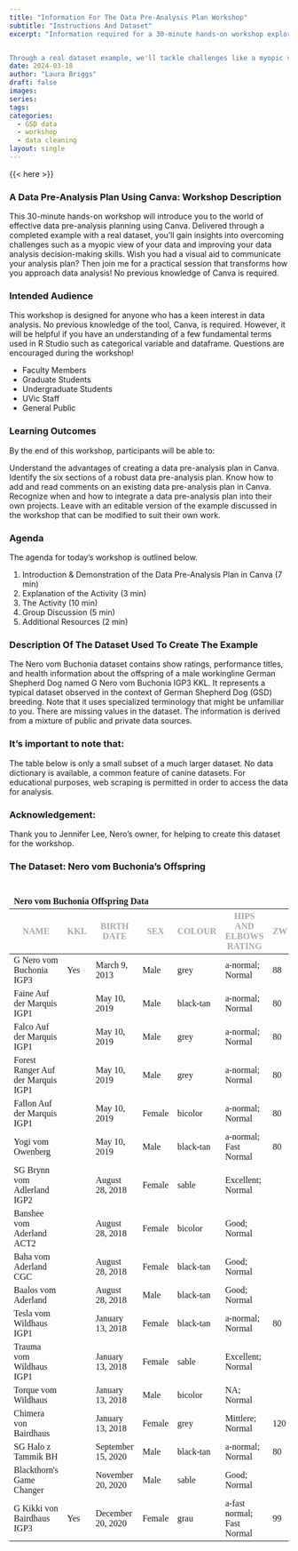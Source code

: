 ```yaml
---
title: "Information For The Data Pre-Analysis Plan Workshop"
subtitle: "Instructions And Dataset"
excerpt: "Information required for a 30-minute hands-on workshop exploring the world of effective data pre-analysis planning using Canva. 


Through a real dataset example, we'll tackle challenges like a myopic view of your data and work together to enhance your data analysis decision-making skills. Ever wished for a visual aid to communicate your analysis plan? You're in luck! No previous knowledge of Canva is needed – just bring your curiosity and enthusiasm!"
date: 2024-03-18
author: "Laura Briggs"
draft: false
images:
series:
tags:
categories:
  - GSD data
  - workshop
  - data cleaning
layout: single
---
```


{{< here >}}

### A Data Pre-Analysis Plan Using Canva: Workshop Description

This 30-minute hands-on workshop will introduce you to the world of effective data pre-analysis planning using Canva. Delivered through a completed example with a real dataset, you’ll gain insights into overcoming challenges such as a myopic view of your data and improving your data analysis decision-making skills. Wish you had a visual aid to communicate your analysis plan? Then join me for a practical session that transforms how you approach data analysis! No previous knowledge of Canva is required.

### Intended Audience

This workshop is designed for anyone who has a keen interest in data analysis. No previous knowledge of the tool, Canva, is required. However, it will be helpful if you have an understanding of a few fundamental terms used in R Studio such as categorical variable and dataframe. Questions are encouraged during the workshop!

- Faculty Members
- Graduate Students
- Undergraduate Students
- UVic Staff
- General Public

### Learning Outcomes

By the end of this workshop, participants will be able to:

Understand the advantages of creating a data pre-analysis plan in Canva.
Identify the six sections of a robust data pre-analysis plan.
Know how to add and read comments on an existing data pre-analysis plan in Canva.
Recognize when and how to integrate a data pre-analysis plan into their own projects.
Leave with an editable version of the example discussed in the workshop that can be modified to suit their own work.

### Agenda

The agenda for today’s workshop is outlined below.

1.  Introduction & Demonstration of the Data Pre-Analysis Plan in Canva (7 min)
2.  Explanation of the Activity (3 min)
3.  The Activity (10 min)
4.  Group Discussion (5 min)
5.  Additional Resources (2 min)

### Description Of The Dataset Used To Create The Example

The Nero vom Buchonia dataset contains show ratings, performance titles, and health information about the offspring of a male workingline German Shepherd Dog named G Nero vom Buchonia IGP3 KKL.
It represents a typical dataset observed in the context of German Shepherd Dog (GSD) breeding. Note that it uses specialized terminology that might be unfamiliar to you.
There are missing values in the dataset.
The information is derived from a mixture of public and private data sources.

### It’s important to note that:

The table below is only a small subset of a much larger dataset.
No data dictionary is available, a common feature of canine datasets.
For educational purposes, web scraping is permitted in order to access the data for analysis.

### Acknowledgement:

Thank you to Jennifer Lee, Nero’s owner, for helping to create this dataset for the workshop.

### The Dataset: Nero vom Buchonia’s Offspring

<div id="rdgeuokvir" style="padding-left:0px;padding-right:0px;padding-top:10px;padding-bottom:10px;overflow-x:auto;overflow-y:auto;width:auto;height:auto;">
<style>@import url("https://fonts.googleapis.com/css2?family=Source+Sans+Pro:ital,wght@0,100;0,200;0,300;0,400;0,500;0,600;0,700;0,800;0,900;1,100;1,200;1,300;1,400;1,500;1,600;1,700;1,800;1,900&display=swap");
@import url("https://fonts.googleapis.com/css2?family=Libre+Franklin:ital,wght@0,100;0,200;0,300;0,400;0,500;0,600;0,700;0,800;0,900;1,100;1,200;1,300;1,400;1,500;1,600;1,700;1,800;1,900&display=swap");
@import url("https://fonts.googleapis.com/css2?family=Source+Sans+Pro:ital,wght@0,100;0,200;0,300;0,400;0,500;0,600;0,700;0,800;0,900;1,100;1,200;1,300;1,400;1,500;1,600;1,700;1,800;1,900&display=swap");
#rdgeuokvir table {
  font-family: system-ui, 'Segoe UI', Roboto, Helvetica, Arial, sans-serif, 'Apple Color Emoji', 'Segoe UI Emoji', 'Segoe UI Symbol', 'Noto Color Emoji';
  -webkit-font-smoothing: antialiased;
  -moz-osx-font-smoothing: grayscale;
}
&#10;#rdgeuokvir thead, #rdgeuokvir tbody, #rdgeuokvir tfoot, #rdgeuokvir tr, #rdgeuokvir td, #rdgeuokvir th {
  border-style: none;
}
&#10;#rdgeuokvir p {
  margin: 0;
  padding: 0;
}
&#10;#rdgeuokvir .gt_table {
  display: table;
  border-collapse: collapse;
  line-height: normal;
  margin-left: auto;
  margin-right: auto;
  color: #333333;
  font-size: 16px;
  font-weight: normal;
  font-style: normal;
  background-color: #FFFFFF;
  width: auto;
  border-top-style: none;
  border-top-width: 2px;
  border-top-color: #A8A8A8;
  border-right-style: none;
  border-right-width: 2px;
  border-right-color: #D3D3D3;
  border-bottom-style: solid;
  border-bottom-width: 2px;
  border-bottom-color: #A8A8A8;
  border-left-style: none;
  border-left-width: 2px;
  border-left-color: #D3D3D3;
}
&#10;#rdgeuokvir .gt_caption {
  padding-top: 4px;
  padding-bottom: 4px;
}
&#10;#rdgeuokvir .gt_title {
  color: #333333;
  font-size: 125%;
  font-weight: initial;
  padding-top: 4px;
  padding-bottom: 4px;
  padding-left: 5px;
  padding-right: 5px;
  border-bottom-color: #FFFFFF;
  border-bottom-width: 0;
}
&#10;#rdgeuokvir .gt_subtitle {
  color: #333333;
  font-size: 85%;
  font-weight: initial;
  padding-top: 3px;
  padding-bottom: 5px;
  padding-left: 5px;
  padding-right: 5px;
  border-top-color: #FFFFFF;
  border-top-width: 0;
}
&#10;#rdgeuokvir .gt_heading {
  background-color: #FFFFFF;
  text-align: center;
  border-bottom-color: #FFFFFF;
  border-left-style: none;
  border-left-width: 1px;
  border-left-color: #D3D3D3;
  border-right-style: none;
  border-right-width: 1px;
  border-right-color: #D3D3D3;
}
&#10;#rdgeuokvir .gt_bottom_border {
  border-bottom-style: none;
  border-bottom-width: 2px;
  border-bottom-color: #D3D3D3;
}
&#10;#rdgeuokvir .gt_col_headings {
  border-top-style: none;
  border-top-width: 2px;
  border-top-color: #D3D3D3;
  border-bottom-style: none;
  border-bottom-width: 1px;
  border-bottom-color: #334422;
  border-left-style: none;
  border-left-width: 1px;
  border-left-color: #D3D3D3;
  border-right-style: none;
  border-right-width: 1px;
  border-right-color: #D3D3D3;
}
&#10;#rdgeuokvir .gt_col_heading {
  color: #333333;
  background-color: #FFFFFF;
  font-size: 12px;
  font-weight: normal;
  text-transform: inherit;
  border-left-style: none;
  border-left-width: 1px;
  border-left-color: #D3D3D3;
  border-right-style: none;
  border-right-width: 1px;
  border-right-color: #D3D3D3;
  vertical-align: bottom;
  padding-top: 5px;
  padding-bottom: 6px;
  padding-left: 5px;
  padding-right: 5px;
  overflow-x: hidden;
}
&#10;#rdgeuokvir .gt_column_spanner_outer {
  color: #333333;
  background-color: #FFFFFF;
  font-size: 12px;
  font-weight: normal;
  text-transform: inherit;
  padding-top: 0;
  padding-bottom: 0;
  padding-left: 4px;
  padding-right: 4px;
}
&#10;#rdgeuokvir .gt_column_spanner_outer:first-child {
  padding-left: 0;
}
&#10;#rdgeuokvir .gt_column_spanner_outer:last-child {
  padding-right: 0;
}
&#10;#rdgeuokvir .gt_column_spanner {
  border-bottom-style: none;
  border-bottom-width: 1px;
  border-bottom-color: #334422;
  vertical-align: bottom;
  padding-top: 5px;
  padding-bottom: 5px;
  overflow-x: hidden;
  display: inline-block;
  width: 100%;
}
&#10;#rdgeuokvir .gt_spanner_row {
  border-bottom-style: hidden;
}
&#10;#rdgeuokvir .gt_group_heading {
  padding-top: 8px;
  padding-bottom: 8px;
  padding-left: 5px;
  padding-right: 5px;
  color: #333333;
  background-color: #FFFFFF;
  font-size: 100%;
  font-weight: initial;
  text-transform: inherit;
  border-top-style: solid;
  border-top-width: 2px;
  border-top-color: #D3D3D3;
  border-bottom-style: solid;
  border-bottom-width: 2px;
  border-bottom-color: #D3D3D3;
  border-left-style: none;
  border-left-width: 1px;
  border-left-color: #D3D3D3;
  border-right-style: none;
  border-right-width: 1px;
  border-right-color: #D3D3D3;
  vertical-align: middle;
  text-align: left;
}
&#10;#rdgeuokvir .gt_empty_group_heading {
  padding: 0.5px;
  color: #333333;
  background-color: #FFFFFF;
  font-size: 100%;
  font-weight: initial;
  border-top-style: solid;
  border-top-width: 2px;
  border-top-color: #D3D3D3;
  border-bottom-style: solid;
  border-bottom-width: 2px;
  border-bottom-color: #D3D3D3;
  vertical-align: middle;
}
&#10;#rdgeuokvir .gt_from_md > :first-child {
  margin-top: 0;
}
&#10;#rdgeuokvir .gt_from_md > :last-child {
  margin-bottom: 0;
}
&#10;#rdgeuokvir .gt_row {
  padding-top: 7px;
  padding-bottom: 7px;
  padding-left: 5px;
  padding-right: 5px;
  margin: 10px;
  border-top-style: solid;
  border-top-width: 1px;
  border-top-color: #D3D3D3;
  border-left-style: none;
  border-left-width: 1px;
  border-left-color: #D3D3D3;
  border-right-style: none;
  border-right-width: 1px;
  border-right-color: #D3D3D3;
  vertical-align: middle;
  overflow-x: hidden;
}
&#10;#rdgeuokvir .gt_stub {
  color: #333333;
  background-color: #FFFFFF;
  font-size: 100%;
  font-weight: initial;
  text-transform: inherit;
  border-right-style: solid;
  border-right-width: 2px;
  border-right-color: #D3D3D3;
  padding-left: 5px;
  padding-right: 5px;
}
&#10;#rdgeuokvir .gt_stub_row_group {
  color: #333333;
  background-color: #FFFFFF;
  font-size: 100%;
  font-weight: initial;
  text-transform: inherit;
  border-right-style: solid;
  border-right-width: 2px;
  border-right-color: #D3D3D3;
  padding-left: 5px;
  padding-right: 5px;
  vertical-align: top;
}
&#10;#rdgeuokvir .gt_row_group_first td {
  border-top-width: 2px;
}
&#10;#rdgeuokvir .gt_row_group_first th {
  border-top-width: 2px;
}
&#10;#rdgeuokvir .gt_summary_row {
  color: #333333;
  background-color: #FFFFFF;
  text-transform: inherit;
  padding-top: 8px;
  padding-bottom: 8px;
  padding-left: 5px;
  padding-right: 5px;
}
&#10;#rdgeuokvir .gt_first_summary_row {
  border-top-style: solid;
  border-top-color: #D3D3D3;
}
&#10;#rdgeuokvir .gt_first_summary_row.thick {
  border-top-width: 2px;
}
&#10;#rdgeuokvir .gt_last_summary_row {
  padding-top: 8px;
  padding-bottom: 8px;
  padding-left: 5px;
  padding-right: 5px;
  border-bottom-style: solid;
  border-bottom-width: 2px;
  border-bottom-color: #D3D3D3;
}
&#10;#rdgeuokvir .gt_grand_summary_row {
  color: #333333;
  background-color: #FFFFFF;
  text-transform: inherit;
  padding-top: 8px;
  padding-bottom: 8px;
  padding-left: 5px;
  padding-right: 5px;
}
&#10;#rdgeuokvir .gt_first_grand_summary_row {
  padding-top: 8px;
  padding-bottom: 8px;
  padding-left: 5px;
  padding-right: 5px;
  border-top-style: double;
  border-top-width: 6px;
  border-top-color: #D3D3D3;
}
&#10;#rdgeuokvir .gt_last_grand_summary_row_top {
  padding-top: 8px;
  padding-bottom: 8px;
  padding-left: 5px;
  padding-right: 5px;
  border-bottom-style: double;
  border-bottom-width: 6px;
  border-bottom-color: #D3D3D3;
}
&#10;#rdgeuokvir .gt_striped {
  background-color: rgba(128, 128, 128, 0.05);
}
&#10;#rdgeuokvir .gt_table_body {
  border-top-style: none;
  border-top-width: 2px;
  border-top-color: #D3D3D3;
  border-bottom-style: solid;
  border-bottom-width: 2px;
  border-bottom-color: #FFFFFF;
}
&#10;#rdgeuokvir .gt_footnotes {
  color: #333333;
  background-color: #FFFFFF;
  border-bottom-style: none;
  border-bottom-width: 2px;
  border-bottom-color: #D3D3D3;
  border-left-style: none;
  border-left-width: 2px;
  border-left-color: #D3D3D3;
  border-right-style: none;
  border-right-width: 2px;
  border-right-color: #D3D3D3;
}
&#10;#rdgeuokvir .gt_footnote {
  margin: 0px;
  font-size: 90%;
  padding-top: 4px;
  padding-bottom: 4px;
  padding-left: 5px;
  padding-right: 5px;
}
&#10;#rdgeuokvir .gt_sourcenotes {
  color: #333333;
  background-color: #FFFFFF;
  border-bottom-style: none;
  border-bottom-width: 2px;
  border-bottom-color: #D3D3D3;
  border-left-style: none;
  border-left-width: 2px;
  border-left-color: #D3D3D3;
  border-right-style: none;
  border-right-width: 2px;
  border-right-color: #D3D3D3;
}
&#10;#rdgeuokvir .gt_sourcenote {
  font-size: 90%;
  padding-top: 4px;
  padding-bottom: 4px;
  padding-left: 5px;
  padding-right: 5px;
}
&#10;#rdgeuokvir .gt_left {
  text-align: left;
}
&#10;#rdgeuokvir .gt_center {
  text-align: center;
}
&#10;#rdgeuokvir .gt_right {
  text-align: right;
  font-variant-numeric: tabular-nums;
}
&#10;#rdgeuokvir .gt_font_normal {
  font-weight: normal;
}
&#10;#rdgeuokvir .gt_font_bold {
  font-weight: bold;
}
&#10;#rdgeuokvir .gt_font_italic {
  font-style: italic;
}
&#10;#rdgeuokvir .gt_super {
  font-size: 65%;
}
&#10;#rdgeuokvir .gt_footnote_marks {
  font-size: 75%;
  vertical-align: 0.4em;
  position: initial;
}
&#10;#rdgeuokvir .gt_asterisk {
  font-size: 100%;
  vertical-align: 0;
}
&#10;#rdgeuokvir .gt_indent_1 {
  text-indent: 5px;
}
&#10;#rdgeuokvir .gt_indent_2 {
  text-indent: 10px;
}
&#10;#rdgeuokvir .gt_indent_3 {
  text-indent: 15px;
}
&#10;#rdgeuokvir .gt_indent_4 {
  text-indent: 20px;
}
&#10;#rdgeuokvir .gt_indent_5 {
  text-indent: 25px;
}
</style>
<table class="gt_table" data-quarto-disable-processing="false" data-quarto-bootstrap="false">
  <thead>
    <tr class="gt_heading">
      <td colspan="7" class="gt_heading gt_title gt_font_normal gt_bottom_border" style="font-family: 'Libre Franklin'; font-weight: 800;"><strong>Nero vom Buchonia Offspring Data</strong></td>
    </tr>
    &#10;    <tr class="gt_col_headings">
      <th class="gt_col_heading gt_columns_bottom_border gt_left" rowspan="1" colspan="1" style="color: #A9A9A9; font-family: 'Source Sans Pro'; text-transform: uppercase;" scope="col" id="&lt;strong&gt;Name&lt;/strong&gt;"><strong>Name</strong></th>
      <th class="gt_col_heading gt_columns_bottom_border gt_center" rowspan="1" colspan="1" style="color: #A9A9A9; font-family: 'Source Sans Pro'; text-transform: uppercase;" scope="col" id="&lt;strong&gt;KKL&lt;/strong&gt;"><strong>KKL</strong></th>
      <th class="gt_col_heading gt_columns_bottom_border gt_center" rowspan="1" colspan="1" style="color: #A9A9A9; font-family: 'Source Sans Pro'; text-transform: uppercase;" scope="col" id="&lt;strong&gt;Birth Date&lt;/strong&gt;"><strong>Birth Date</strong></th>
      <th class="gt_col_heading gt_columns_bottom_border gt_center" rowspan="1" colspan="1" style="color: #A9A9A9; font-family: 'Source Sans Pro'; text-transform: uppercase;" scope="col" id="&lt;strong&gt;Sex&lt;/strong&gt;"><strong>Sex</strong></th>
      <th class="gt_col_heading gt_columns_bottom_border gt_center" rowspan="1" colspan="1" style="color: #A9A9A9; font-family: 'Source Sans Pro'; text-transform: uppercase;" scope="col" id="&lt;strong&gt;Colour&lt;/strong&gt;"><strong>Colour</strong></th>
      <th class="gt_col_heading gt_columns_bottom_border gt_center" rowspan="1" colspan="1" style="color: #A9A9A9; font-family: 'Source Sans Pro'; text-transform: uppercase;" scope="col" id="&lt;strong&gt;Hips And Elbows Rating&lt;/strong&gt;"><strong>Hips And Elbows Rating</strong></th>
      <th class="gt_col_heading gt_columns_bottom_border gt_center" rowspan="1" colspan="1" style="color: #A9A9A9; font-family: 'Source Sans Pro'; text-transform: uppercase;" scope="col" id="&lt;strong&gt;ZW&lt;/strong&gt;"><strong>ZW</strong></th>
    </tr>
  </thead>
  <tbody class="gt_table_body">
    <tr><td headers="Name" class="gt_row gt_left" style="font-family: 'Source Sans Pro'; font-weight: 400; 10px">G Nero vom Buchonia IGP3</td>
<td headers="KKL" class="gt_row gt_center" style="font-family: 'Source Sans Pro'; font-weight: 400; 10px">Yes</td>
<td headers="BirthDate" class="gt_row gt_center" style="font-family: 'Source Sans Pro'; font-weight: 400; 10px">March 9, 2013</td>
<td headers="Sex" class="gt_row gt_center" style="font-family: 'Source Sans Pro'; font-weight: 400; 10px">Male</td>
<td headers="Colour" class="gt_row gt_center" style="font-family: 'Source Sans Pro'; font-weight: 400; 10px">grey</td>
<td headers="HipsAndElbowsRating" class="gt_row gt_center" style="font-family: 'Source Sans Pro'; font-weight: 400; 10px">a‑normal; Normal</td>
<td headers="ZW" class="gt_row gt_center" style="font-family: 'Source Sans Pro'; font-weight: 400; 10px">88</td></tr>
    <tr><td headers="Name" class="gt_row gt_left" style="font-family: 'Source Sans Pro'; font-weight: 400; 10px">Faine Auf der Marquis IGP1</td>
<td headers="KKL" class="gt_row gt_center" style="font-family: 'Source Sans Pro'; font-weight: 400; 10px"></td>
<td headers="BirthDate" class="gt_row gt_center" style="font-family: 'Source Sans Pro'; font-weight: 400; 10px">May 10, 2019</td>
<td headers="Sex" class="gt_row gt_center" style="font-family: 'Source Sans Pro'; font-weight: 400; 10px">Male</td>
<td headers="Colour" class="gt_row gt_center" style="font-family: 'Source Sans Pro'; font-weight: 400; 10px">black‑tan</td>
<td headers="HipsAndElbowsRating" class="gt_row gt_center" style="font-family: 'Source Sans Pro'; font-weight: 400; 10px">a‑normal; Normal</td>
<td headers="ZW" class="gt_row gt_center" style="font-family: 'Source Sans Pro'; font-weight: 400; 10px">80</td></tr>
    <tr><td headers="Name" class="gt_row gt_left" style="font-family: 'Source Sans Pro'; font-weight: 400; 10px">Falco Auf der Marquis IGP1</td>
<td headers="KKL" class="gt_row gt_center" style="font-family: 'Source Sans Pro'; font-weight: 400; 10px"></td>
<td headers="BirthDate" class="gt_row gt_center" style="font-family: 'Source Sans Pro'; font-weight: 400; 10px">May 10, 2019</td>
<td headers="Sex" class="gt_row gt_center" style="font-family: 'Source Sans Pro'; font-weight: 400; 10px">Male</td>
<td headers="Colour" class="gt_row gt_center" style="font-family: 'Source Sans Pro'; font-weight: 400; 10px">grey</td>
<td headers="HipsAndElbowsRating" class="gt_row gt_center" style="font-family: 'Source Sans Pro'; font-weight: 400; 10px">a‑normal; Normal</td>
<td headers="ZW" class="gt_row gt_center" style="font-family: 'Source Sans Pro'; font-weight: 400; 10px">80</td></tr>
    <tr><td headers="Name" class="gt_row gt_left" style="font-family: 'Source Sans Pro'; font-weight: 400; 10px">Forest Ranger Auf der Marquis IGP1</td>
<td headers="KKL" class="gt_row gt_center" style="font-family: 'Source Sans Pro'; font-weight: 400; 10px"></td>
<td headers="BirthDate" class="gt_row gt_center" style="font-family: 'Source Sans Pro'; font-weight: 400; 10px">May 10, 2019</td>
<td headers="Sex" class="gt_row gt_center" style="font-family: 'Source Sans Pro'; font-weight: 400; 10px">Male</td>
<td headers="Colour" class="gt_row gt_center" style="font-family: 'Source Sans Pro'; font-weight: 400; 10px">grey</td>
<td headers="HipsAndElbowsRating" class="gt_row gt_center" style="font-family: 'Source Sans Pro'; font-weight: 400; 10px">a‑normal; Normal</td>
<td headers="ZW" class="gt_row gt_center" style="font-family: 'Source Sans Pro'; font-weight: 400; 10px">80</td></tr>
    <tr><td headers="Name" class="gt_row gt_left" style="font-family: 'Source Sans Pro'; font-weight: 400; 10px">Fallon Auf der Marquis IGP1</td>
<td headers="KKL" class="gt_row gt_center" style="font-family: 'Source Sans Pro'; font-weight: 400; 10px"></td>
<td headers="BirthDate" class="gt_row gt_center" style="font-family: 'Source Sans Pro'; font-weight: 400; 10px">May 10, 2019</td>
<td headers="Sex" class="gt_row gt_center" style="font-family: 'Source Sans Pro'; font-weight: 400; 10px">Female</td>
<td headers="Colour" class="gt_row gt_center" style="font-family: 'Source Sans Pro'; font-weight: 400; 10px">bicolor</td>
<td headers="HipsAndElbowsRating" class="gt_row gt_center" style="font-family: 'Source Sans Pro'; font-weight: 400; 10px">a‑normal; Normal</td>
<td headers="ZW" class="gt_row gt_center" style="font-family: 'Source Sans Pro'; font-weight: 400; 10px">80</td></tr>
    <tr><td headers="Name" class="gt_row gt_left" style="font-family: 'Source Sans Pro'; font-weight: 400; 10px">Yogi vom Owenberg</td>
<td headers="KKL" class="gt_row gt_center" style="font-family: 'Source Sans Pro'; font-weight: 400; 10px"></td>
<td headers="BirthDate" class="gt_row gt_center" style="font-family: 'Source Sans Pro'; font-weight: 400; 10px">May 10, 2019</td>
<td headers="Sex" class="gt_row gt_center" style="font-family: 'Source Sans Pro'; font-weight: 400; 10px">Male</td>
<td headers="Colour" class="gt_row gt_center" style="font-family: 'Source Sans Pro'; font-weight: 400; 10px">black‑tan</td>
<td headers="HipsAndElbowsRating" class="gt_row gt_center" style="font-family: 'Source Sans Pro'; font-weight: 400; 10px">a‑normal; Fast Normal</td>
<td headers="ZW" class="gt_row gt_center" style="font-family: 'Source Sans Pro'; font-weight: 400; 10px">80</td></tr>
    <tr><td headers="Name" class="gt_row gt_left" style="font-family: 'Source Sans Pro'; font-weight: 400; 10px">SG Brynn vom Adlerland IGP2</td>
<td headers="KKL" class="gt_row gt_center" style="font-family: 'Source Sans Pro'; font-weight: 400; 10px"></td>
<td headers="BirthDate" class="gt_row gt_center" style="font-family: 'Source Sans Pro'; font-weight: 400; 10px">August 28, 2018</td>
<td headers="Sex" class="gt_row gt_center" style="font-family: 'Source Sans Pro'; font-weight: 400; 10px">Female</td>
<td headers="Colour" class="gt_row gt_center" style="font-family: 'Source Sans Pro'; font-weight: 400; 10px">sable</td>
<td headers="HipsAndElbowsRating" class="gt_row gt_center" style="font-family: 'Source Sans Pro'; font-weight: 400; 10px">Excellent; Normal</td>
<td headers="ZW" class="gt_row gt_center" style="font-family: 'Source Sans Pro'; font-weight: 400; 10px"></td></tr>
    <tr><td headers="Name" class="gt_row gt_left" style="font-family: 'Source Sans Pro'; font-weight: 400; 10px">Banshee vom Aderland ACT2</td>
<td headers="KKL" class="gt_row gt_center" style="font-family: 'Source Sans Pro'; font-weight: 400; 10px"></td>
<td headers="BirthDate" class="gt_row gt_center" style="font-family: 'Source Sans Pro'; font-weight: 400; 10px">August 28, 2018</td>
<td headers="Sex" class="gt_row gt_center" style="font-family: 'Source Sans Pro'; font-weight: 400; 10px">Female</td>
<td headers="Colour" class="gt_row gt_center" style="font-family: 'Source Sans Pro'; font-weight: 400; 10px">bicolor</td>
<td headers="HipsAndElbowsRating" class="gt_row gt_center" style="font-family: 'Source Sans Pro'; font-weight: 400; 10px">Good; Normal</td>
<td headers="ZW" class="gt_row gt_center" style="font-family: 'Source Sans Pro'; font-weight: 400; 10px"></td></tr>
    <tr><td headers="Name" class="gt_row gt_left" style="font-family: 'Source Sans Pro'; font-weight: 400; 10px">Baha vom Aderland CGC</td>
<td headers="KKL" class="gt_row gt_center" style="font-family: 'Source Sans Pro'; font-weight: 400; 10px"></td>
<td headers="BirthDate" class="gt_row gt_center" style="font-family: 'Source Sans Pro'; font-weight: 400; 10px">August 28, 2018</td>
<td headers="Sex" class="gt_row gt_center" style="font-family: 'Source Sans Pro'; font-weight: 400; 10px">Female</td>
<td headers="Colour" class="gt_row gt_center" style="font-family: 'Source Sans Pro'; font-weight: 400; 10px">black‑tan</td>
<td headers="HipsAndElbowsRating" class="gt_row gt_center" style="font-family: 'Source Sans Pro'; font-weight: 400; 10px">Good; Normal</td>
<td headers="ZW" class="gt_row gt_center" style="font-family: 'Source Sans Pro'; font-weight: 400; 10px"></td></tr>
    <tr><td headers="Name" class="gt_row gt_left" style="font-family: 'Source Sans Pro'; font-weight: 400; 10px">Baalos vom Aderland</td>
<td headers="KKL" class="gt_row gt_center" style="font-family: 'Source Sans Pro'; font-weight: 400; 10px"></td>
<td headers="BirthDate" class="gt_row gt_center" style="font-family: 'Source Sans Pro'; font-weight: 400; 10px">August 28, 2018</td>
<td headers="Sex" class="gt_row gt_center" style="font-family: 'Source Sans Pro'; font-weight: 400; 10px">Male</td>
<td headers="Colour" class="gt_row gt_center" style="font-family: 'Source Sans Pro'; font-weight: 400; 10px">black‑tan</td>
<td headers="HipsAndElbowsRating" class="gt_row gt_center" style="font-family: 'Source Sans Pro'; font-weight: 400; 10px">Good; Normal</td>
<td headers="ZW" class="gt_row gt_center" style="font-family: 'Source Sans Pro'; font-weight: 400; 10px"></td></tr>
    <tr><td headers="Name" class="gt_row gt_left" style="font-family: 'Source Sans Pro'; font-weight: 400; 10px">Tesla vom Wildhaus IGP1</td>
<td headers="KKL" class="gt_row gt_center" style="font-family: 'Source Sans Pro'; font-weight: 400; 10px"></td>
<td headers="BirthDate" class="gt_row gt_center" style="font-family: 'Source Sans Pro'; font-weight: 400; 10px">January 13, 2018</td>
<td headers="Sex" class="gt_row gt_center" style="font-family: 'Source Sans Pro'; font-weight: 400; 10px">Female</td>
<td headers="Colour" class="gt_row gt_center" style="font-family: 'Source Sans Pro'; font-weight: 400; 10px">black‑tan</td>
<td headers="HipsAndElbowsRating" class="gt_row gt_center" style="font-family: 'Source Sans Pro'; font-weight: 400; 10px">a‑normal; Normal</td>
<td headers="ZW" class="gt_row gt_center" style="font-family: 'Source Sans Pro'; font-weight: 400; 10px">80</td></tr>
    <tr><td headers="Name" class="gt_row gt_left" style="font-family: 'Source Sans Pro'; font-weight: 400; 10px">Trauma vom Wildhaus IGP1</td>
<td headers="KKL" class="gt_row gt_center" style="font-family: 'Source Sans Pro'; font-weight: 400; 10px"></td>
<td headers="BirthDate" class="gt_row gt_center" style="font-family: 'Source Sans Pro'; font-weight: 400; 10px">January 13, 2018</td>
<td headers="Sex" class="gt_row gt_center" style="font-family: 'Source Sans Pro'; font-weight: 400; 10px">Female</td>
<td headers="Colour" class="gt_row gt_center" style="font-family: 'Source Sans Pro'; font-weight: 400; 10px">sable</td>
<td headers="HipsAndElbowsRating" class="gt_row gt_center" style="font-family: 'Source Sans Pro'; font-weight: 400; 10px">Excellent; Normal</td>
<td headers="ZW" class="gt_row gt_center" style="font-family: 'Source Sans Pro'; font-weight: 400; 10px"></td></tr>
    <tr><td headers="Name" class="gt_row gt_left" style="font-family: 'Source Sans Pro'; font-weight: 400; 10px">Torque vom Wildhaus</td>
<td headers="KKL" class="gt_row gt_center" style="font-family: 'Source Sans Pro'; font-weight: 400; 10px"></td>
<td headers="BirthDate" class="gt_row gt_center" style="font-family: 'Source Sans Pro'; font-weight: 400; 10px">January 13, 2018</td>
<td headers="Sex" class="gt_row gt_center" style="font-family: 'Source Sans Pro'; font-weight: 400; 10px">Male</td>
<td headers="Colour" class="gt_row gt_center" style="font-family: 'Source Sans Pro'; font-weight: 400; 10px">bicolor</td>
<td headers="HipsAndElbowsRating" class="gt_row gt_center" style="font-family: 'Source Sans Pro'; font-weight: 400; 10px">NA; Normal</td>
<td headers="ZW" class="gt_row gt_center" style="font-family: 'Source Sans Pro'; font-weight: 400; 10px"></td></tr>
    <tr><td headers="Name" class="gt_row gt_left" style="font-family: 'Source Sans Pro'; font-weight: 400; 10px">Chimera von Bairdhaus</td>
<td headers="KKL" class="gt_row gt_center" style="font-family: 'Source Sans Pro'; font-weight: 400; 10px"></td>
<td headers="BirthDate" class="gt_row gt_center" style="font-family: 'Source Sans Pro'; font-weight: 400; 10px">January 13, 2018</td>
<td headers="Sex" class="gt_row gt_center" style="font-family: 'Source Sans Pro'; font-weight: 400; 10px">Female</td>
<td headers="Colour" class="gt_row gt_center" style="font-family: 'Source Sans Pro'; font-weight: 400; 10px">grey</td>
<td headers="HipsAndElbowsRating" class="gt_row gt_center" style="font-family: 'Source Sans Pro'; font-weight: 400; 10px">Mittlere; Normal</td>
<td headers="ZW" class="gt_row gt_center" style="font-family: 'Source Sans Pro'; font-weight: 400; 10px">120</td></tr>
    <tr><td headers="Name" class="gt_row gt_left" style="font-family: 'Source Sans Pro'; font-weight: 400; 10px">SG Halo z Tammik BH</td>
<td headers="KKL" class="gt_row gt_center" style="font-family: 'Source Sans Pro'; font-weight: 400; 10px"></td>
<td headers="BirthDate" class="gt_row gt_center" style="font-family: 'Source Sans Pro'; font-weight: 400; 10px">September 15, 2020</td>
<td headers="Sex" class="gt_row gt_center" style="font-family: 'Source Sans Pro'; font-weight: 400; 10px">Male</td>
<td headers="Colour" class="gt_row gt_center" style="font-family: 'Source Sans Pro'; font-weight: 400; 10px">black‑tan</td>
<td headers="HipsAndElbowsRating" class="gt_row gt_center" style="font-family: 'Source Sans Pro'; font-weight: 400; 10px">a‑normal; Normal</td>
<td headers="ZW" class="gt_row gt_center" style="font-family: 'Source Sans Pro'; font-weight: 400; 10px">80</td></tr>
    <tr><td headers="Name" class="gt_row gt_left" style="font-family: 'Source Sans Pro'; font-weight: 400; 10px">Blackthorn's Game Changer</td>
<td headers="KKL" class="gt_row gt_center" style="font-family: 'Source Sans Pro'; font-weight: 400; 10px"></td>
<td headers="BirthDate" class="gt_row gt_center" style="font-family: 'Source Sans Pro'; font-weight: 400; 10px">November 20, 2020</td>
<td headers="Sex" class="gt_row gt_center" style="font-family: 'Source Sans Pro'; font-weight: 400; 10px">Male</td>
<td headers="Colour" class="gt_row gt_center" style="font-family: 'Source Sans Pro'; font-weight: 400; 10px">sable</td>
<td headers="HipsAndElbowsRating" class="gt_row gt_center" style="font-family: 'Source Sans Pro'; font-weight: 400; 10px">Good; Normal</td>
<td headers="ZW" class="gt_row gt_center" style="font-family: 'Source Sans Pro'; font-weight: 400; 10px"></td></tr>
    <tr><td headers="Name" class="gt_row gt_left" style="font-family: 'Source Sans Pro'; font-weight: 400; 10px">G Kikki von Bairdhaus IGP3</td>
<td headers="KKL" class="gt_row gt_center" style="font-family: 'Source Sans Pro'; font-weight: 400; 10px">Yes</td>
<td headers="BirthDate" class="gt_row gt_center" style="font-family: 'Source Sans Pro'; font-weight: 400; 10px">December 20, 2020</td>
<td headers="Sex" class="gt_row gt_center" style="font-family: 'Source Sans Pro'; font-weight: 400; 10px">Female</td>
<td headers="Colour" class="gt_row gt_center" style="font-family: 'Source Sans Pro'; font-weight: 400; 10px">grau</td>
<td headers="HipsAndElbowsRating" class="gt_row gt_center" style="font-family: 'Source Sans Pro'; font-weight: 400; 10px">a‑fast normal; Fast Normal</td>
<td headers="ZW" class="gt_row gt_center" style="font-family: 'Source Sans Pro'; font-weight: 400; 10px">99</td></tr>
  </tbody>
  &#10;  
</table>
</div>
